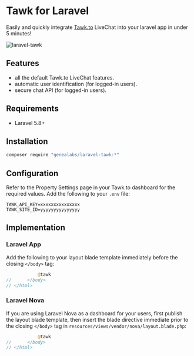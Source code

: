 # Tawk for Laravel
Easily and quickly integrate [Tawk.to]() LiveChat into your laravel app in under
5 minutes!

![laravel-tawk](https://user-images.githubusercontent.com/1791050/63641132-2f0b3580-c65e-11e9-8fba-8fa46196e85a.png)

## Features
- all the default Tawk.to LiveChat features.
- automatic user identification (for logged-in users).
- secure chat API (for logged-in users).

## Requirements
- Laravel 5.8+

## Installation
```sh
composer require "genealabs/laravel-tawk:*"
```

## Configuration
Refer to the Property Settings page in your Tawk.to dashboard for the required
values. Add the following to your `.env` file:
```
TAWK_API_KEY=xxxxxxxxxxxxxxx
TAWK_SITE_ID=yyyyyyyyyyyyyyy
```

## Implementation
### Laravel App
Add the following to your layout blade template immediately before the closing
`</body>` tag:
```php
            @tawk
//      </body>
// </html>
```

### Laravel Nova
If you are using Laravel Nova as a dashboard for your users, first publish the
layout blade template, then insert the blade directive immediate prior to the
closing `</body>` tag in `resources/views/vendor/nova/layout.blade.php`:
```php
            @tawk
//      </body>
// </html>
```
